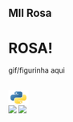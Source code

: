 ## Mll Rosa
# ROSA!


gif/figurinha aqui


<!--languages-->
<div style="display: inline_block"><br>
  <img align="center" alt="komuta-python" height="30" width="40" src="https://raw.githubusercontent.com/devicons/devicon/master/icons/python/python-original.svg">
</div>

<!--social media-->
<div> 
  <a href="https://instagram.com/@mllrosaa" target="_blank"><img src="https://img.shields.io/badge/-Instagram-%23E4405F?style=for-the-badge&logo=instagram&logoColor=white" target="_blank"></a>
<a href="mailto:mllr8sa@gmail.com" target="_blank">
  <img src="https://img.shields.io/badge/Entre%20em%20contato-%23333?style=for-the-badge&logo=gmail&logoColor=white">
</a>

</div>
